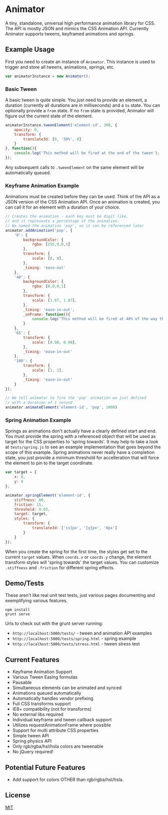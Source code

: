 # Animator

A tiny, standalone, universal high performance animation library for CSS.  The API is
mostly JSON and mimics the CSS Animation API.  Currently Animator supports
tweens, keyframed animations and springs.

## Example Usage

First you need to create an instance of `Animator`.  This instance is used to
trigger and store all tweens, animations, springs, etc.


```js
var animatorInstance = new Animator();
```

### Basic Tween

A basic tween is quite simple.  You just need to provide an element, a duration
(currently all durations are in milliseconds) and a `to` state.  You can
optionally provide a `from` state.  If no `from` state is provided, Animator
will figure out the current state of the element.

```js
animatorInstance.tweenElement('element-id', 300, {
    opacity: 0,
    transform: {
        translate3d: [0, '50%', 0]
    }
}, function(){
    console.log('This method will be fired at the end of the tween');
});
```

Any subsequent calls to `.tweenElement` on the same element will be
automatically queued.


### Keyframe Animation Example

Animations must be created before they can be used.  Think of the API as a JSON
version of the CSS Animation API.  Once an animation is created, you can call it
for an element with a duration of your choice.

```js
// Creates the animation - each key must be digit like,
// and it represents a percentage of the animation.
// We named the animation 'pop', so it can be referenced later
animator.addAnimation('pop', {
    '0': {
        backgroundColor: {
            rgba: [255,0,0,1]
        },
        transform: {
            scale: [0, 0],
        },
        _timing: 'ease-out'
    },
    '40': {
        backgroundColor: {
            rgba: [0,0,0,1]
        },
        transform: {
            scale: [1.07, 1.07],
        },
        _timing: 'ease-in-out',
        _onFrame: function(){
            console.log('This method will be fired at 40% of the way through the animation');
        }
    },
    '65': {
        transform: {
            scale: [0.98, 0.98],
        },
        _timing: 'ease-in-out'
    },
    '100': {
        transform: {
            scale: [1, 1],
        },
        _timing: 'ease-in-out'
    }
});

// We tell animator to fire the 'pop' animation we just defined
// with a duration of 1 second
animator.animateElement('element-id', 'pop', 1000)
```


### Spring Animation Example

Springs as animations don't actually have a clearly defined start and end.  You
must provide the spring with a referenced object that will be used as target
for the CSS properties to 'spring towards'.  It may help to take a look at
`tests/spring.js` to see an example implementation that goes beyond the scope
of this example.  Spring animations never really have a completion state, you
just provide a minimum threshold for accelleration that will force the element
to pin to the target coordinate.

```js
var target = {
    x: 0,
    y: 0
};

animator.springElement('element-id', {
    stiffness: 80,
    friction: 15,
    threshold: 0.03,
    target: target,
    styles: {
        transform: {
            translate3d: ['{x}px', '{y}px', '0px']
        }
    }
});
```

When you create the spring for the first time, the styles get set to the
current `target` values.  When `coords.x` or `coords.y` change, the element
transform styles will 'spring towards' the target values.  You can customize
`.stiffness` and `.friction` for different spring effects.


## Demo/Tests

These aren't like real unit test tests, just various pages documenting and
exemplifying various features.

```
npm install
grunt serve
```

Urls to check out with the grunt server running:

* `http://localhost:5000/tests/` - tween and animation API examples
* `http://localhost:5000/tests/spring.html` - spring example
* `http://localhost:5000/tests/stress.html` - tween stress test


## Current Features

* Keyframe Animation Support
* Various Tween Easing formulas
* Pausable
* Simultaneous elements can be animated and synced
* Animations queued automatically
* Automatically handles vendor prefixing
* Full CSS transforms support
* IE8+ compatibility (not for transforms)
* No external libs required
* Individual keyframe and tween callback support
* Utilizes requestAnimationFrame where possible
* Support for multi attribute CSS properties
* Simple tween API
* Spring physics API
* Only rgb/rgba/hsl/hsla colors are tweenable
* No jQuery required!


## Potential Future Features

* Add support for colors OTHER than rgb/rgba/hsl/hsla.


## License

[MIT](http://en.wikipedia.org/wiki/MIT_License)
